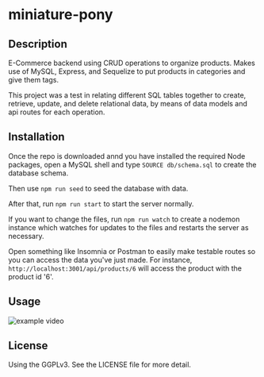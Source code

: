 # miniature-pony

## Description
E-Commerce backend using CRUD operations to organize products. Makes use of MySQL, Express, and Sequelize to put products in categories and give them tags.

This project was a test in relating different SQL tables together to create, retrieve, update, and delete relational data, by means of data models and api routes for each operation.

## Installation
Once the repo is downloaded annd you have installed the required Node packages, open a MySQL shell and type `SOURCE db/schema.sql` to create the database schema.

Then use `npm run seed` to seed the database with data.

After that, run `npm run start` to start the server normally.

If you want to change the files, run `npm run watch` to create a nodemon instance which watches for updates to the files and restarts the server as necessary.

Open something like Insomnia or Postman to easily make testable routes so you can access the data you've just made. For instance, `http://localhost:3001/api/products/6` will access the product with the product id '6'.

## Usage
![example video]()

## License
Using the GGPLv3. See the LICENSE file for more detail.